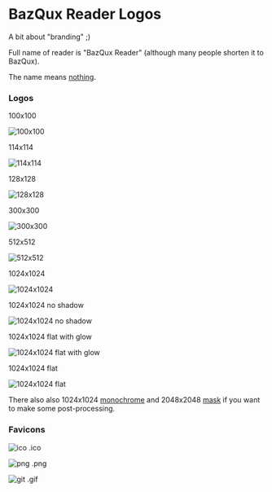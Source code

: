 BazQux Reader Logos
==========

A bit about "branding" ;) 

Full name of reader is "BazQux Reader"
(although many people shorten it to BazQux).

The name means [nothing](https://en.wikipedia.org/wiki/Metasyntactic_variable#English).

### Logos

100x100

![100x100](https://raw.github.com/bazqux/bazqux-api/master/logos/bazqux-logo-100.png)

114x114

![114x114](https://raw.github.com/bazqux/bazqux-api/master/logos/bazqux-logo-114.png)

128x128

![128x128](https://raw.github.com/bazqux/bazqux-api/master/logos/bazqux-logo-128.png)

300x300

![300x300](https://raw.github.com/bazqux/bazqux-api/master/logos/bazqux-logo-300.png)

512x512

![512x512](https://raw.github.com/bazqux/bazqux-api/master/logos/bazqux-logo-512.png)

1024x1024

![1024x1024](https://raw.github.com/bazqux/bazqux-api/master/logos/bazqux-logo-1024.png)

1024x1024 no shadow

![1024x1024 no shadow](https://raw.github.com/bazqux/bazqux-api/master/logos/bazqux-logo-1024-no-shadow.png)

1024x1024 flat with glow

![1024x1024 flat with glow](https://raw.github.com/bazqux/bazqux-api/master/logos/bazqux-logo-1024-flat-glow.png)

1024x1024 flat

![1024x1024 flat](https://raw.github.com/bazqux/bazqux-api/master/logos/bazqux-logo-1024-flat.png)

There also also 1024x1024 [monochrome](https://raw.github.com/bazqux/bazqux-api/master/logos/bazqux-logo-1024-bw.png)
and 2048x2048 [mask](https://raw.github.com/bazqux/bazqux-api/master/logos/bazqux-logo-2048-mask.png)
 if you want to make some post-processing.

### Favicons

![ico](https://raw.github.com/bazqux/bazqux-api/master/logos/favicon.ico)
.ico

![png](https://raw.github.com/bazqux/bazqux-api/master/logos/favicon.png)
.png

![git](https://raw.github.com/bazqux/bazqux-api/master/logos/favicon.gif)
.gif
